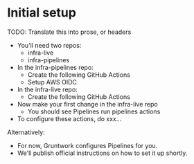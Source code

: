 # Initial setup

TODO: Translate this into prose, or headers

- You'll need two repos:
  - infra-live
  - infra-pipelines
- In the infra-pipelines repo:
  - Create the following GitHub Actions
  - Setup AWS OIDC
- In the infra-live repo:
  - Create the following GitHub Actions
- Now make your first change in the infra-live repo
  - You should see Pipelines run pipelines actions
- To configure these actions, do xxx...

Alternatively:

- For now, Gruntwork configures Pipelines for you.
- We'll publish official instructions on how to set it up shortly.


<!-- ##DOCS-SOURCER-START
{
  "sourcePlugin": "local-copier",
  "hash": "c0da4e8de8760e75dab87f4b0dd2b00c"
}
##DOCS-SOURCER-END -->
